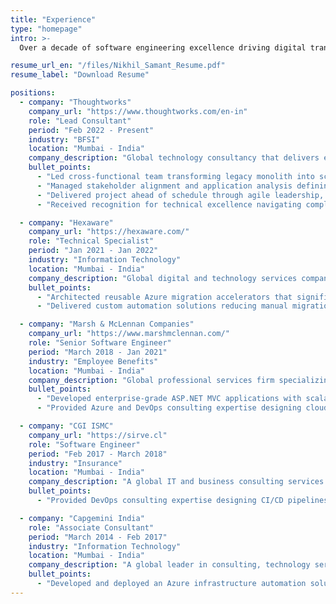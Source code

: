 ```yaml
---
title: "Experience"
type: "homepage"
intro: >-
  Over a decade of software engineering excellence driving digital transformation initiatives.

resume_url_en: "/files/Nikhil_Samant_Resume.pdf"
resume_label: "Download Resume"

positions:
  - company: "Thoughtworks"
    company_url: "https://www.thoughtworks.com/en-in"
    role: "Lead Consultant"
    period: "Feb 2022 - Present"
    industry: "BFSI"
    location: "Mumbai - India"
    company_description: "Global technology consultancy that delivers extraordinary impact by blending design, engineering and AI expertise"
    bullet_points:
      - "Led cross-functional team transforming legacy monolith into scalable cloud-native microservices architecture"
      - "Managed stakeholder alignment and application analysis defining migration roadmaps across business and technical teams"
      - "Delivered project ahead of schedule through agile leadership, exceeding expectations and earning leadership recognition"
      - "Received recognition for technical excellence navigating complex client relationships while maintaining high quality standards"

  - company: "Hexaware"
    company_url: "https://hexaware.com/"
    role: "Technical Specialist"
    period: "Jan 2021 - Jan 2022"
    industry: "Information Technology"
    location: "Mumbai - India"
    company_description: "Global digital and technology services company with AI at its core"
    bullet_points:
      - "Architected reusable Azure migration accelerators that significantly enhanced team productivity and streamlined enterprise cloud transition processes"
      - "Delivered custom automation solutions reducing manual migration effort by 40%+ and enabling faster, more reliable Azure infrastructure deployments"

  - company: "Marsh & McLennan Companies"
    company_url: "https://www.marshmclennan.com/"
    role: "Senior Software Engineer"
    period: "March 2018 - Jan 2021"
    industry: "Employee Benefits"
    location: "Mumbai - India"
    company_description: "Global professional services firm specializing in risk, strategy, and people"
    bullet_points:
      - "Developed enterprise-grade ASP.NET MVC applications with scalable architecture patterns and performance optimization, delivering robust solutions for complex business requirements"
      - "Provided Azure and DevOps consulting expertise designing cloud migration strategies, CI/CD pipelines, and automated deployment best practices for enterprise clients"

  - company: "CGI ISMC"
    company_url: "https://sirve.cl"
    role: "Software Engineer"
    period: "Feb 2017 - March 2018"
    industry: "Insurance"
    location: "Mumbai - India"
    company_description: "A global IT and business consulting services company."
    bullet_points:
      - "Provided DevOps consulting expertise designing CI/CD pipelines, and automated deployment best practices for the enterprise client"

  - company: "Capgemini India"
    role: "Associate Consultant"
    period: "March 2014 - Feb 2017"
    industry: "Information Technology"
    location: "Mumbai - India"
    company_description: "A global leader in consulting, technology services and digital transformation."
    bullet_points:
      - "Developed and deployed an Azure infrastructure automation solution that reduced non-production environment costs by an impressive 85%. The solution included a self-service portal, enabling developers to deploy virtual machines for their specific needs in just three clicks"
---
```

